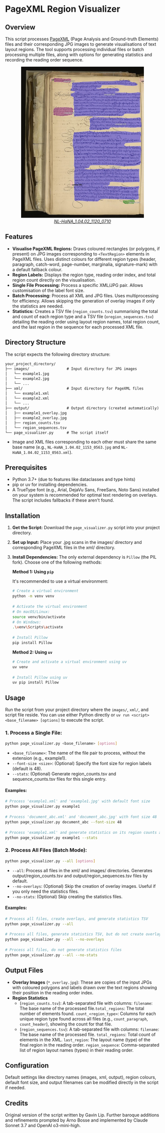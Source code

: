 # PageXML Region Visualizer

## Overview

This script processes [PageXML](https://github.com/PRImA-Research-Lab/PAGE-XML) (Page Analysis and Ground-truth Elements) files and their corresponding JPG images to generate visualisations of text layout regions. The tool supports processing individual files or batch processing multiple files, along with options for generating statistics and recording the reading order sequence.

<p align="center">
  <a href="https://github.com/globalise-huygens/pagexml-region-visualizer/blob/main/sample-outputs/NL-HaNA_1.04.02_1120_0710_overlay.jpg">
    <img src="small-image.jpg" alt="visualisation of labelled pagexml text regions overlaid on the original scan">
  </a>
  <br><em><a href="https://transcriptions.globalise.huygens.knaw.nl/detail/urn:globalise:NL-HaNA_1.04.02_1120_0710">NL-HaNA_1.04.02_1120_0710</a></em>
</p>

## Features

* **Visualise PageXML Regions:** Draws coloured rectangles (or polygons, if present) on JPG images corresponding to `<TextRegion>` elements in PageXML files. Uses distinct colours for different region types (header, paragraph, catch-word, page-number, marginalia, signature-mark) with a default fallback colour.
* **Region Labels:** Displays the region type, reading order index, and total region count directly on the visualisation.
* **Single File Processing:** Process a specific XML/JPG pair. Allows customisation of the label font size.
* **Batch Processing:** Process all XML and JPG files. Uses multiprocessing for efficiency. Allows skipping the generation of overlay images if only the statistics are needed.
* **Statistics:** Creates a TSV file (`region_counts.tsv`) summarising the total and count of each region type and a TSV file (`oregion_sequences.tsv`) detailing the reading order using layout region names, total region count, and the last region in the sequence for each processed XML file. 

## Directory Structure

The script expects the following directory structure:

```
your_project_directory/
├── images/                 # Input directory for JPG images
│   └── example1.jpg
│   └── example2.jpg
│   └── ...
├── xml/                    # Input directory for PageXML files
│   └── example1.xml
│   └── example2.xml
│   └── ...
├── output/                 # Output directory (created automatically)
│   ├── example1_overlay.jpg  
│   ├── example2_overlay.jpg
│   ├── region_counts.tsv
│   └── region_sequences.tsv  
└── page_visualizer.py      # The script itself
```

* Image and XML files corresponding to each other must share the same base name (e.g., `NL-HaNA_1.04.02_1153_0563.jpg` and `NL-HaNA_1.04.02_1153_0563.xml`).

## Prerequisites

* Python 3.7+ (due to features like dataclasses and type hints)
* pip or uv for installing dependencies.
* A TrueType font (e.g., Arial, DejaVu Sans, FreeSans, Noto Sans) installed on your system is recommended for optimal text rendering on overlays. The script includes fallbacks if these aren't found.

## Installation

1. **Get the Script:** Download the `page_visualizer.py` script into your project directory.
2. **Set up Input:** Place your .jpg scans in the images/ directory and corresponding PageXML files in the xml/ directory.
3. **Install Dependencies:** The only external dependency is `Pillow` (the PIL fork). Choose one of the following methods:

   **Method 1: Using `pip`**

   It's recommended to use a virtual environment:

   ```bash
   # Create a virtual environment
   python -m venv venv

   # Activate the virtual environment
   # On macOS/Linux:
   source venv/bin/activate
   # On Windows:
   .\venv\Scripts\activate

   # Install Pillow
   pip install Pillow
   ```

   **Method 2: Using `uv`**

   ```bash
   # Create and activate a virtual environment using uv
   uv venv

   # Install Pillow using uv
   uv pip install Pillow
   ```

## Usage

Run the script from your project directory where the `images/`, `xml/`, and script file reside. You can use either Python directly or `uv run <script> <base_filename> [options]` to execute the script.

### 1. Process a Single File:

```bash
python page_visualizer.py <base_filename> [options]
```

* `<base_filename>`: The name of the file pair to process, without the extension (e.g., example1).
* `--font-size <size>`: (Optional) Specify the font size for region labels (default is 48).
* `--stats`: (Optional) Generate region_counts.tsv and sequence_counts.tsv files for this single entry. 

#### Examples:

```bash
# Process 'example1.xml' and 'example1.jpg' with default font size
python page_visualizer.py example1

# Process 'document_abc.xml' and 'document_abc.jpg' with font size 48
python page_visualizer.py document_abc --font-size 48

# Process 'example1.xml' and generate statistics on its region counts and sequences
python page_visualizer.py example1 --stats
```

### 2. Process All Files (Batch Mode):

```bash
python page_visualizer.py --all [options]
```

* `--all`: Process all files in the xml/ and images/ directories. Generates output/region_counts.tsv and output/region_sequences.tsv files by default.
* `--no-overlays`: (Optional) Skip the creation of overlay images. Useful if you only need the statistics files.
* `--no-stats`: (Optional) Skip creating the statistics files.

#### Examples:

```bash
# Process all files, create overlays, and generate statistics TSV
python page_visualizer.py --all

# Process all files, generate statistics TSV, but do not create overlay images
python page_visualizer.py --all --no-overlays

# Process all files, do not generate statistics files
python page_visualizer.py --all --no-stats
```

## Output Files

* **Overlay Images** (`*_overlay.jpg`): These are copies of the input JPGs with coloured polygons and labels drawn over the text regions showing their position in the reading order index. 
* **Region Statistics**
  * (`region_counts.tsv`): A tab-separated file with columns: `filename`: The base name of the processed file.`total_regions`: The total number of <TextRegion> elements found. `count_<region_type>`: Columns for each unique region type found across all files (e.g., `count_paragraph`, `count_header`), showing the count for that file.
  * (`region_sequences.tsv`): A tab-separated file with columns: `filename`: The base name of the processed file. `total_regions`: Total count of <TextRegion> elements in the XML. `last_region`: The layout name (type) of the final region in the reading order. `region_sequence`: Comma-separated list of region layout names (types) in their reading order.

## Configuration

Default settings like directory names (images, xml, output), region colours, default font size, and output filenames can be modified directly in the script if needed.

## Credits

Original version of the script written by Gavin Lip. Further baroque additions and refinements prompted by Arno Bosse and implemented by Claude Sonnet 3.7 and OpenAI o3-mini-high.
